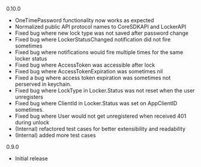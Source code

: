 0.10.0
- OneTimePassword functionality now works as expected
- Normalized public API protocol names to CoreSDKAPI and LockerAPI
- Fixed bug where new lock type was not saved after password change
- Fixed bug where LockerStatusChanged notification did not fire sometimes
- Fixed bug where notifications would fire multiple times for the same locker status
- Fixed bug where AccessToken was accessible after lock
- Fixed bug where AccessTokenExpiration was sometimes nil
- Fixed a bug where access token expiration was sometimes not perserved in keychain.
- Fixed bug where LockType in Locker.Status was not reset when the user unregisters
- Fixed bug where ClientId in Locker.Status was set on AppClientID sometimes.
- Fixed bug where User would not get unregistered when received 401 during unlock
- (Internal) refactored test cases for better extensibility and readability
- (Internal) added more test cases

0.9.0
- Initial release